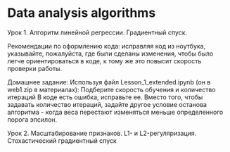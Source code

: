 # Data analysis algorithms
Урок 1. Алгоритм линейной регрессии. Градиентный спуск.



Рекомендации по оформлению кода: 
исправляя код из ноутбука, указывайте, пожалуйста, где были сделаны изменения, чтобы было легче ориентироваться в коде, к тому же это повысит скорость проверки работы. 


Домашнее задание: 
Используя файл Lesson_1_extended.ipynb (он в web1.zip в материалах): 
Подберите скорость обучения и количество итераций 
В коде есть ошибка, исправьте ее. 
Вместо того, чтобы задавать количество итераций, задайте другое условие останова алгоритма - когда веса перестают изменяться меньше определенного порога эпсилон.


Урок 2. Масштабирование признаков. L1- и L2-регуляризация. Стохастический градиентный спуск


